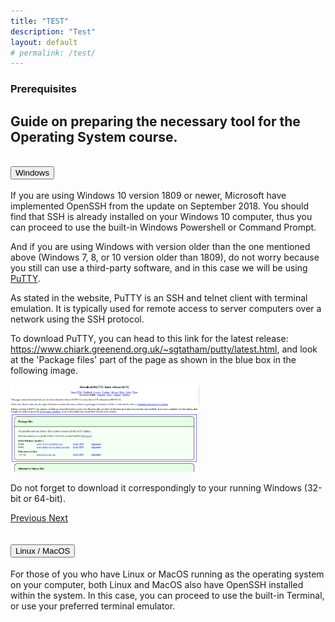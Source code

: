 ```yaml
---
title: "TEST"
description: "Test"
layout: default
# permalink: /test/
---
```


<section class="content-section bg-alternative">
    <div class="container text-center rounded-lg shadow-lg p-4">
        <div class="content-section-heading">
        <h3 class="text-secondary mb-0" id="prerequisites">Prerequisites</h3>
        <h2 class="mb-5 text-white">Guide on preparing the necessary tool for the Operating System course.</h2>
        </div>
        <div class="bs-example">
        <div class="accordion text-white" id="accordionOne">
            <div class="card bg-secondary">
                <div class="card-header" id="headingOne">
                    <h2 class="mb-0">
                        <button type="button" class="btn btn-dark collapsed text-white" data-toggle="collapse" data-target="#collapseOne">Windows</button>									
                    </h2>
                </div>
                <div id="collapseOne" class="collapse" aria-labelledby="headingOne" data-parent="#accordionOne">
                    <div class="card-body">
                        <div class="container">
                            <div id="carouselContent" class="carousel slide" data-interval="false" data-ride="carousel">
                            <div class="carousel-inner" role="listbox">
                                <div class="carousel-item active text-center">
                                <p>If you are using Windows 10 version 1809 or newer, Microsoft have implemented OpenSSH from the update on September 2018. You should find that SSH is already installed on your Windows 10 computer, thus you can proceed to use the built-in Windows Powershell or Command Prompt.</p>
                                <p>And if you are using Windows with version older than the one mentioned above (Windows 7, 8, or 10 version older than 1809), do not worry because you still can use a third-party software, and in this case we will be using <a class = "text-secondary" href="https://www.putty.org/">PuTTY</a>.</p>
                                <p>As stated in the website, PuTTY is an SSH  and telnet client with terminal emulation. It is typically used for remote access to server computers over a network using the SSH protocol.</p>
                                <p>To download PuTTY, you can head to this link for the latest release: <a class = "text-secondary" href="https://www.chiark.greenend.org.uk/~sgtatham/putty/latest.html">https://www.chiark.greenend.org.uk/~sgtatham/putty/latest.html</a>, and look at the 'Package files' part of the page as shown in the blue box in the following image.</p>
                                </div>
                                <div class="carousel-item text-center p-4">  
                                <img width="60%" height="60%" class="img-fluid" src="img/pre-putty-page.png" alt="'Package files' part of the page.">
                                <p>Do not forget to download it correspondingly to your running Windows (32-bit or 64-bit).</p>
                                </div>
                            </div>
                            <a class="carousel-control-prev" href="#carouselContent" role="button" data-slide="prev">
                                <span class="carousel-control-prev-icon" aria-hidden="true"></span>
                                <span class="sr-only">Previous</span>
                            </a>
                            <a class="carousel-control-next" href="#carouselContent" role="button" data-slide="next">
                                <span class="carousel-control-next-icon" aria-hidden="true"></span>
                                <span class="sr-only">Next</span>
                            </a>
                            </div>
                        </div>
                    </div>
                </div>
            </div>
            <div class="card bg-secondary">
                <div class="card-header" id="headingTwo">
                    <h2 class="mb-0">
                        <button type="button" class="btn btn-dark collapsed text-white" data-toggle="collapse" data-target="#collapseTwo">Linux / MacOS</button>
                    </h2>
                </div>
                <div id="collapseTwo" class="collapse" aria-labelledby="headingTwo" data-parent="#accordionOne">
                    <div class="card-body">
                        <p>For those of you who have Linux or MacOS running as the operating system on your computer, both Linux and MacOS also have OpenSSH installed within the system. In this case, you can proceed to use the built-in Terminal, or use your preferred terminal emulator.</p>
                    </div>
                </div>
            </div>
            </div>
        </div>
    </div>
</section>